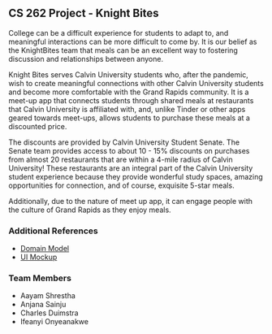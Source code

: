 ## CS 262 Project - Knight Bites

<p>
College can be a difficult experience for students to adapt to, and meaningful interactions can be more difficult to come by. It is our belief as the KnightBites team that meals can be an excellent way to fostering discussion and relationships between anyone.<br>

Knight Bites serves Calvin University students who, after the pandemic, wish to create meaningful connections with other Calvin University students and become more comfortable with the Grand Rapids community. It is a meet-up app that connects students through shared meals at restaurants that Calvin University is affiliated with, and, unlike Tinder or other apps geared towards meet-ups, allows students to purchase these meals at a discounted price.<br>
  
The discounts are provided by Calvin University Student Senate. The Senate team provides access to about 10 - 15% discounts on purchases from almost 20 restaurants that are within a 4-mile radius of Calvin University! These restaurants are an integral part of the Calvin University student experience because they provide wonderful study spaces, amazing opportunities for connection, and of course, exquisite 5-star meals.<br>

Additionally, due to the nature of meet up app, it can engage people with the culture of Grand Rapids as they enjoy meals.</p>

### Additional References
* [Domain Model](https://github.com/calvin-cs262-fall2021-G-Force/Project/blob/main/images/Knight%20Bites%20Domain%20Model.png)
* [UI Mockup](https://calvincollege-my.sharepoint.com/:i:/g/personal/as66_calvin_edu/EVk34P1jdzJDsLVq4Qn00DkBerSZV2ShRgkoqWNsr2dhhQ?e=M7BzR3)

### Team Members

* Aayam Shrestha
* Anjana Sainju
* Charles Duimstra
* Ifeanyi Onyeanakwe
